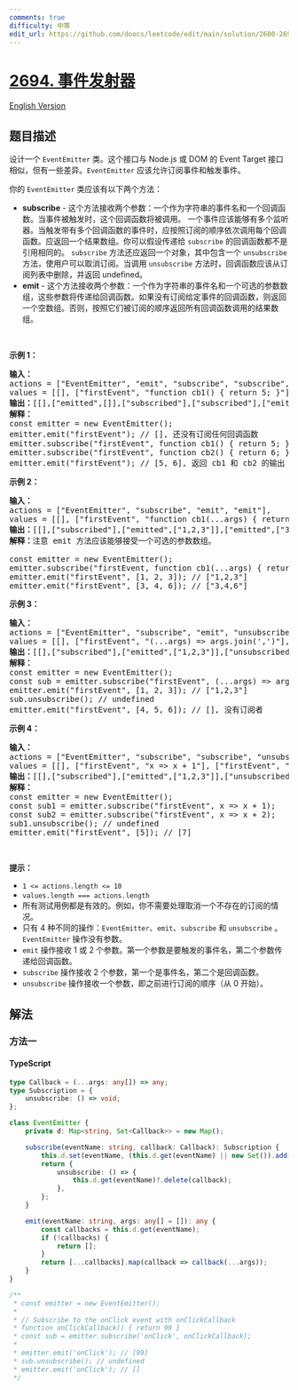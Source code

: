 ```yaml
---
comments: true
difficulty: 中等
edit_url: https://github.com/doocs/leetcode/edit/main/solution/2600-2699/2694.Event%20Emitter/README.md
---
```


<!-- problem:start -->

# [2694. 事件发射器](https://leetcode.cn/problems/event-emitter)

[English Version](/solution/2600-2699/2694.Event%20Emitter/README_EN.md)

## 题目描述

<!-- description:start -->

<p>设计一个 <code>EventEmitter</code> 类。这个接口与 Node.js 或 DOM 的 Event Target 接口相似，但有一些差异。<code>EventEmitter</code> 应该允许订阅事件和触发事件。</p>

<p>你的 <code>EventEmitter</code> 类应该有以下两个方法：</p>

<ul>
	<li><strong>subscribe</strong> - 这个方法接收两个参数：一个作为字符串的事件名和一个回调函数。当事件被触发时，这个回调函数将被调用。 一个事件应该能够有多个监听器。当触发带有多个回调函数的事件时，应按照订阅的顺序依次调用每个回调函数。应返回一个结果数组。你可以假设传递给 <code>subscribe</code> 的回调函数都不是引用相同的。 <code>subscribe</code> 方法还应返回一个对象，其中包含一个 <code>unsubscribe</code> 方法，使用户可以取消订阅。当调用 <code>unsubscribe</code> 方法时，回调函数应该从订阅列表中删除，并返回 undefined。</li>
	<li><strong>emit</strong> - 这个方法接收两个参数：一个作为字符串的事件名和一个可选的参数数组，这些参数将传递给回调函数。如果没有订阅给定事件的回调函数，则返回一个空数组。否则，按照它们被订阅的顺序返回所有回调函数调用的结果数组。</li>
</ul>

<p>&nbsp;</p>

<p><strong>示例 1：</strong></p>

<pre>
<b>输入：
</b>actions = ["EventEmitter", "emit", "subscribe", "subscribe", "emit"], 
values = [[], ["firstEvent", "function cb1() { return 5; }"],  ["firstEvent", "function cb1() { return 5; }"], ["firstEvent"]]
<b>输出：</b>[[],["emitted",[]],["subscribed"],["subscribed"],["emitted",[5,6]]]
<b>解释：</b>
const emitter = new EventEmitter();
emitter.emit("firstEvent"); // [], 还没有订阅任何回调函数
emitter.subscribe("firstEvent", function cb1() { return 5; });
emitter.subscribe("firstEvent", function cb2() { return 6; });
emitter.emit("firstEvent"); // [5, 6], 返回 cb1 和 cb2 的输出
</pre>

<p><strong>示例 2：</strong></p>

<pre>
<b>输入：
</b>actions = ["EventEmitter", "subscribe", "emit", "emit"], 
values = [[], ["firstEvent", "function cb1(...args) { return args.join(','); }"], ["firstEvent", [1,2,3]], ["firstEvent", [3,4,6]]]
<b>输出：</b>[[],["subscribed"],["emitted",["1,2,3"]],["emitted",["3,4,6"]]]
<strong>解释：</strong>注意 emit 方法应该能够接受一个可选的参数数组。

const emitter = new EventEmitter();
emitter.subscribe("firstEvent, function cb1(...args) { return args.join(','); });
emitter.emit("firstEvent", [1, 2, 3]); // ["1,2,3"]
emitter.emit("firstEvent", [3, 4, 6]); // ["3,4,6"]
</pre>

<p><strong>示例 3：</strong></p>

<pre>
<b>输入：
</b>actions = ["EventEmitter", "subscribe", "emit", "unsubscribe", "emit"], 
values = [[], ["firstEvent", "(...args) =&gt; args.join(',')"], ["firstEvent", [1,2,3]], [0], ["firstEvent", [4,5,6]]]
<b>输出：</b>[[],["subscribed"],["emitted",["1,2,3"]],["unsubscribed",0],["emitted",[]]]
<b>解释：</b>
const emitter = new EventEmitter();
const sub = emitter.subscribe("firstEvent", (...args) =&gt; args.join(','));
emitter.emit("firstEvent", [1, 2, 3]); // ["1,2,3"]
sub.unsubscribe(); // undefined
emitter.emit("firstEvent", [4, 5, 6]); // [], 没有订阅者
</pre>

<p><strong>示例 4：</strong></p>

<pre>
<b>输入：
</b>actions = ["EventEmitter", "subscribe", "subscribe", "unsubscribe", "emit"], 
values = [[], ["firstEvent", "x =&gt; x + 1"], ["firstEvent", "x =&gt; x + 2"], [0], ["firstEvent", [5]]]
<b>输出：</b>[[],["subscribed"],["emitted",["1,2,3"]],["unsubscribed",0],["emitted",[7]]]
<b>解释：</b>
const emitter = new EventEmitter();
const sub1 = emitter.subscribe("firstEvent", x =&gt; x + 1);
const sub2 = emitter.subscribe("firstEvent", x =&gt; x + 2);
sub1.unsubscribe(); // undefined
emitter.emit("firstEvent", [5]); // [7]</pre>

<p>&nbsp;</p>

<p><strong>提示：</strong></p>

<ul>
	<li><code>1 &lt;= actions.length &lt;= 10</code></li>
	<li><code>values.length === actions.length</code></li>
	<li>所有测试用例都是有效的。例如，你不需要处理取消一个不存在的订阅的情况。</li>
	<li>只有 4 种不同的操作：<code>EventEmitter</code>、<code>emit</code>、<code>subscribe</code> 和 <code>unsubscribe</code>&nbsp;。 <code>EventEmitter</code> 操作没有参数。</li>
	<li><code>emit</code> 操作接收 1 或 2 个参数。第一个参数是要触发的事件名，第二个参数传递给回调函数。</li>
	<li><code>subscribe</code> 操作接收 2 个参数，第一个是事件名，第二个是回调函数。</li>
	<li><code>unsubscribe</code> 操作接收一个参数，即之前进行订阅的顺序（从 0 开始）。</li>
</ul>

<!-- description:end -->

## 解法

<!-- solution:start -->

### 方法一

<!-- tabs:start -->

#### TypeScript

```ts
type Callback = (...args: any[]) => any;
type Subscription = {
    unsubscribe: () => void;
};

class EventEmitter {
    private d: Map<string, Set<Callback>> = new Map();

    subscribe(eventName: string, callback: Callback): Subscription {
        this.d.set(eventName, (this.d.get(eventName) || new Set()).add(callback));
        return {
            unsubscribe: () => {
                this.d.get(eventName)?.delete(callback);
            },
        };
    }

    emit(eventName: string, args: any[] = []): any {
        const callbacks = this.d.get(eventName);
        if (!callbacks) {
            return [];
        }
        return [...callbacks].map(callback => callback(...args));
    }
}

/**
 * const emitter = new EventEmitter();
 *
 * // Subscribe to the onClick event with onClickCallback
 * function onClickCallback() { return 99 }
 * const sub = emitter.subscribe('onClick', onClickCallback);
 *
 * emitter.emit('onClick'); // [99]
 * sub.unsubscribe(); // undefined
 * emitter.emit('onClick'); // []
 */
```

<!-- tabs:end -->

<!-- solution:end -->

<!-- problem:end -->
